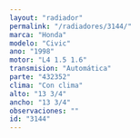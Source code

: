 ```yaml
---
layout: "radiador"
permalink: "/radiadores/3144/"
marca: "Honda"
modelo: "Civic"
ano: "1998"
motor: "L4 1.5 1.6"
transmision: "Automática"
parte: "432352"
clima: "Con clima"
alto: "13 3/4"
ancho: "13 3/4"
observaciones: ""
id: "3144"
---
```


